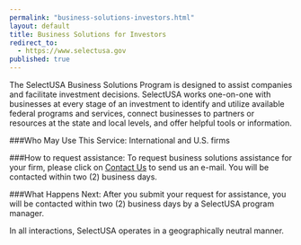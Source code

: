 ```yaml
---
permalink: "business-solutions-investors.html"
layout: default
title: Business Solutions for Investors
redirect_to:
  - https://www.selectusa.gov
published: true
---
```


The SelectUSA Business Solutions Program is designed to assist companies and facilitate investment decisions.  SelectUSA works one-on-one with businesses at every stage of an investment to identify and utilize available federal programs and services, connect businesses to partners or resources at the state and local levels, and offer helpful tools or information.  

###Who May Use This Service:
International and U.S. firms

###How to request assistance:
To request business solutions assistance for your firm, please click on [Contact Us](mailto:info@selectusa.gov) to send us an e-mail. You will be contacted within two (2) business days.

###What Happens Next:
After you submit your request for assistance, you will be contacted within two (2) business days by a SelectUSA program manager. 

In all interactions, SelectUSA operates in a geographically neutral manner.